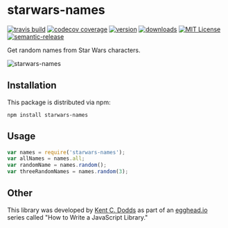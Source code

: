 # starwars-names

[![travis build](https://img.shields.io/travis/kentcdodds/starwars-names.svg?style=flat-square)](https://travis-ci.org/kentcdodds/starwars-names)
[![codecov coverage](https://img.shields.io/codecov/c/github/kentcdodds/starwars-names.svg?style=flat-square)](https://codecov.io/github/kentcdodds/starwars-names)
[![version](https://img.shields.io/npm/v/starwars-names.svg?style=flat-square)](http://npm.im/starwars-names)
[![downloads](https://img.shields.io/npm/dm/starwars-names.svg?style=flat-square)](http://npm-stat.com/charts.html?package=starwars-names&from=2015-08-01)
[![MIT License](https://img.shields.io/npm/l/starwars-names.svg?style=flat-square)](http://opensource.org/licenses/MIT)
[![semantic-release](https://img.shields.io/badge/%20%20%F0%9F%93%A6%F0%9F%9A%80-semantic--release-e10079.svg?style=flat-square)](https://github.com/semantic-release/semantic-release)

Get random names from Star Wars characters.

![starwars-names](other/starwars-names.gif)

## Installation

This package is distributed via npm:

```
npm install starwars-names
```

## Usage

```javascript
var names = require('starwars-names');
var allNames = names.all;
var randomName = names.random();
var threeRandomNames = names.random(3);
```

## Other

This library was developed by [Kent C. Dodds](https://twitter.com/kentcdodds) as part of an
[egghead.io](http://egghead.io/) series called "How to Write a JavaScript Library."
